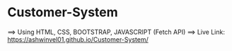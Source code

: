 # Customer-System
==> Using HTML, CSS, BOOTSTRAP, JAVASCRIPT (Fetch API)
==> Live Link: https://ashwinvel01.github.io/Customer-System/
